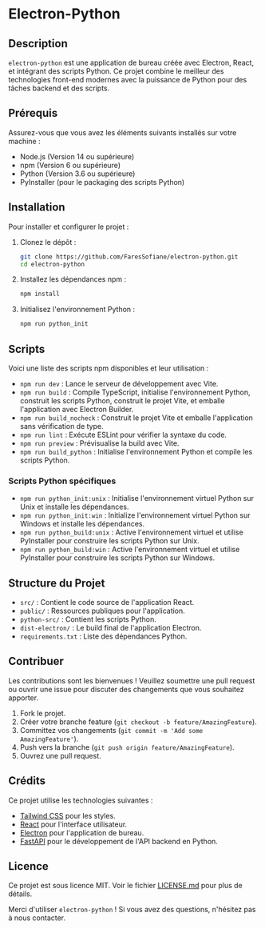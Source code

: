 # Electron-Python

##  Description

`electron-python` est une application de bureau créée avec Electron, React, et intégrant des scripts Python. Ce projet combine le meilleur des technologies front-end modernes avec la puissance de Python pour des tâches backend et des scripts.

##  Prérequis

Assurez-vous que vous avez les éléments suivants installés sur votre machine :

- Node.js (Version 14 ou supérieure)
- npm (Version 6 ou supérieure)
- Python (Version 3.6 ou supérieure)
- PyInstaller (pour le packaging des scripts Python)

##  Installation

Pour installer et configurer le projet :

1. Clonez le dépôt :
    ```sh
    git clone https://github.com/FaresSofiane/electron-python.git
    cd electron-python
    ```

2. Installez les dépendances npm :
    ```sh
    npm install
    ```

3. Initialisez l'environnement Python :
    ```sh
    npm run python_init
    ```

##  Scripts

Voici une liste des scripts npm disponibles et leur utilisation :

- `npm run dev` : Lance le serveur de développement avec Vite.
- `npm run build` : Compile TypeScript, initialise l'environnement Python, construit les scripts Python, construit le projet Vite, et emballe l'application avec Electron Builder.
- `npm run build_nocheck` : Construit le projet Vite et emballe l'application sans vérification de type.
- `npm run lint` : Exécute ESLint pour vérifier la syntaxe du code.
- `npm run preview` : Prévisualise la build avec Vite.
- `npm run build_python` : Initialise l'environnement Python et compile les scripts Python.

###  Scripts Python spécifiques

- `npm run python_init:unix` : Initialise l'environnement virtuel Python sur Unix et installe les dépendances.
- `npm run python_init:win` : Initialize l'environnement virtuel Python sur Windows et installe les dépendances.
- `npm run python_build:unix` : Active l'environnement virtuel et utilise PyInstaller pour construire les scripts Python sur Unix.
- `npm run python_build:win` : Active l'environnement virtuel et utilise PyInstaller pour construire les scripts Python sur Windows.

##  Structure du Projet

- `src/` : Contient le code source de l'application React.
- `public/` : Ressources publiques pour l'application.
- `python-src/` : Contient les scripts Python.
- `dist-electron/` : Le build final de l'application Electron.
- `requirements.txt` : Liste des dépendances Python.

##  Contribuer

Les contributions sont les bienvenues ! Veuillez soumettre une pull request ou ouvrir une issue pour discuter des changements que vous souhaitez apporter.

1. Fork le projet.
2. Créer votre branche feature (`git checkout -b feature/AmazingFeature`).
3. Committez vos changements (`git commit -m 'Add some AmazingFeature'`).
4. Push vers la branche (`git push origin feature/AmazingFeature`).
5. Ouvrez une pull request.

##  Crédits

Ce projet utilise les technologies suivantes :

- [Tailwind CSS](https://tailwindcss.com/) pour les styles.
- [React](https://reactjs.org/) pour l'interface utilisateur.
- [Electron](https://www.electronjs.org/) pour l'application de bureau.
- [FastAPI](https://fastapi.tiangolo.com/) pour le développement de l'API backend en Python.

##  Licence

Ce projet est sous licence MIT. Voir le fichier [LICENSE.md](LICENSE.md) pour plus de détails.

Merci d'utiliser `electron-python` ! Si vous avez des questions, n'hésitez pas à nous contacter.
